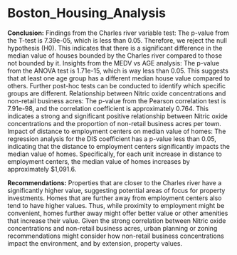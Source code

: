 # Boston_Housing_Analysis
**Conclusion:**
Findings from the Charles river variable test:
The p-value from the T-test is 7.39e-05, which is less than 0.05. Therefore, we reject the null hypothesis (H0). This indicates that there is a significant difference in the median value of houses bounded by the Charles river compared to those not bounded by it.
Insights from the MEDV vs AGE analysis:
The p-value from the ANOVA test is 1.71e-15, which is way less than 0.05. This suggests that at least one age group has a different median house value compared to others. Further post-hoc tests can be conducted to identify which specific groups are different.
Relationship between Nitric oxide concentrations and non-retail business acres:
The p-value from the Pearson correlation test is 7.91e-98, and the correlation coefficient is approximately 0.764. This indicates a strong and significant positive relationship between Nitric oxide concentrations and the proportion of non-retail business acres per town.
Impact of distance to employment centers on median value of homes:
The regression analysis for the DIS coefficient has a p-value less than 0.05, indicating that the distance to employment centers significantly impacts the median value of homes. Specifically, for each unit increase in distance to employment centers, the median value of homes increases by approximately $1,091.6.

**Recommendations:**
Properties that are closer to the Charles river have a significantly higher value, suggesting potential areas of focus for property investments.
Homes that are further away from employment centers also tend to have higher values. Thus, while proximity to employment might be convenient, homes further away might offer better value or other amenities that increase their value.
Given the strong correlation between Nitric oxide concentrations and non-retail business acres, urban planning or zoning recommendations might consider how non-retail business concentrations impact the environment, and by extension, property values.

